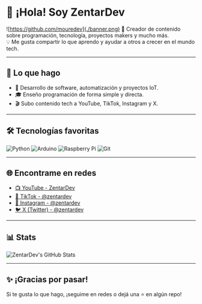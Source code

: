 # 👋 ¡Hola! Soy ZentarDev
![https://github.com/mouredev](./banner.png)
🎥 Creador de contenido sobre programación, tecnología, proyectos makers y mucho más.  
💡 Me gusta compartir lo que aprendo y ayudar a otros a crecer en el mundo tech.

---

## 🚀 Lo que hago

- 🔧 Desarrollo de software, automatización y proyectos IoT.
- 🎓 Enseño programación de forma simple y directa.
- 🎬 Subo contenido tech a YouTube, TikTok, Instagram y X.

---

## 🛠️ Tecnologías favoritas

![Python](https://img.shields.io/badge/-Python-3776AB?style=flat&logo=python&logoColor=white)
![Arduino](https://img.shields.io/badge/-Arduino-00979D?style=flat&logo=arduino&logoColor=white)
![Raspberry Pi](https://img.shields.io/badge/-Raspberry%20Pi-C51A4A?style=flat&logo=raspberrypi&logoColor=white)
![Git](https://img.shields.io/badge/-Git-F05032?style=flat&logo=git&logoColor=white)

---

## 🌐 Encontrame en redes

- [📺 YouTube - ZentarDev](https://www.youtube.com/@zentardev)
- [📱 TikTok - @zentardev](https://www.tiktok.com/@zentardev)
- [📸 Instagram - @zentardev](https://www.instagram.com/zentardev)
- [🐦 X (Twitter) - @zentardev](https://x.com/zentardev)

---

## 📊 Stats

![ZentarDev's GitHub Stats](https://github-readme-stats.vercel.app/api?username=ZentarDev&show_icons=true&theme=radical)

---

## ✨ ¡Gracias por pasar!

Si te gusta lo que hago, ¡seguime en redes o dejá una ⭐ en algún repo!
